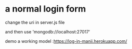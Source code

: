 # a normal login form 


change the uri in server.js file 

and then use 'mongodb://localhost:27017'


demo a working model :https://log-in-manii.herokuapp.com/

